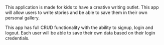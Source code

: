 This application is made for kids to have a creative writing outlet. This app will allow users to write stories and be able to save them in their own personal gallery.

This app has full CRUD functionality with the ability to signup, login and logout. Each user will be able to save their own data based on their login credentials.